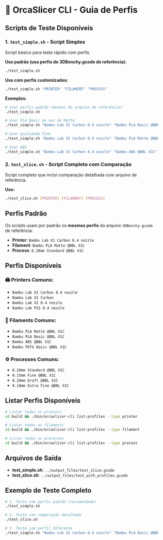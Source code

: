 # 🔧 OrcaSlicer CLI - Guia de Perfis

## Scripts de Teste Disponíveis

### 1. `test_simple.sh` - Script Simples
Script básico para teste rápido com perfis.

**Uso padrão (usa perfis do 3DBenchy.gcode de referência):**
```bash
./test_simple.sh
```

**Uso com perfis customizados:**
```bash
./test_simple.sh "PRINTER" "FILAMENT" "PROCESS"
```

**Exemplos:**
```bash
# Usar perfis padrão (mesmos do arquivo de referência)
./test_simple.sh

# Usar PLA Basic em vez de Matte
./test_simple.sh "Bambu Lab X1 Carbon 0.4 nozzle" "Bambu PLA Basic @BBL X1C" "0.20mm Standard @BBL X1C"

# Usar qualidade Fine
./test_simple.sh "Bambu Lab X1 Carbon 0.4 nozzle" "Bambu PLA Matte @BBL X1C" "0.15mm Fine @BBL X1C"

# Usar ABS
./test_simple.sh "Bambu Lab X1 Carbon 0.4 nozzle" "Bambu ABS @BBL X1C" "0.20mm Standard @BBL X1C"
```

### 2. `test_slice.sh` - Script Completo com Comparação
Script completo que inclui comparação detalhada com arquivo de referência.

**Uso:**
```bash
./test_slice.sh [PRINTER] [FILAMENT] [PROCESS]
```

## Perfis Padrão

Os scripts usam por padrão os **mesmos perfis** do arquivo `3DBenchy.gcode` de referência:

- **Printer**: `Bambu Lab X1 Carbon 0.4 nozzle`
- **Filament**: `Bambu PLA Matte @BBL X1C`
- **Process**: `0.20mm Standard @BBL X1C`

## Perfis Disponíveis

### 🖨️ Printers Comuns:
- `Bambu Lab X1 Carbon 0.4 nozzle`
- `Bambu Lab X1 Carbon`
- `Bambu Lab X1 0.4 nozzle`
- `Bambu Lab P1S 0.4 nozzle`

### 🧵 Filaments Comuns:
- `Bambu PLA Matte @BBL X1C`
- `Bambu PLA Basic @BBL X1C`
- `Bambu ABS @BBL X1C`
- `Bambu PETG Basic @BBL X1C`

### ⚙️ Processes Comuns:
- `0.20mm Standard @BBL X1C`
- `0.15mm Fine @BBL X1C`
- `0.28mm Draft @BBL X1C`
- `0.10mm Extra Fine @BBL X1C`

## Listar Perfis Disponíveis

```bash
# Listar todos os printers
cd build && ./bin/orcaslicer-cli list-profiles --type printer

# Listar todos os filaments
cd build && ./bin/orcaslicer-cli list-profiles --type filament

# Listar todos os processes
cd build && ./bin/orcaslicer-cli list-profiles --type process
```

## Arquivos de Saída

- **test_simple.sh**: `../output_files/test_slice.gcode`
- **test_slice.sh**: `../output_files/test_with_profiles.gcode`

## Exemplo de Teste Completo

```bash
# 1. Teste com perfis padrão (recomendado)
./test_simple.sh

# 2. Teste com comparação detalhada
./test_slice.sh

# 3. Teste com perfil diferente
./test_simple.sh "Bambu Lab X1 Carbon 0.4 nozzle" "Bambu PLA Basic @BBL X1C" "0.15mm Fine @BBL X1C"
```
